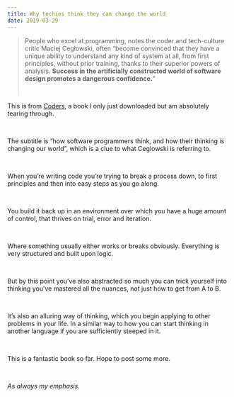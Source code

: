```yaml
---
title: Why techies think they can change the world
date: 2019-03-29
---
```


<!--kg-card-begin: html--><blockquote><p>People who excel at programming, notes the coder and tech-culture critic Maciej Cegłowski, often “become convinced that they have a unique ability to understand any kind of system at all, from first principles, without prior training, thanks to their superior powers of analysis. <strong>Success in the artificially constructed world of software design promotes a dangerous confidence.</strong>”</p><br>
</blockquote>
<p>This is from <a href="https://www.worldcat.org/title/coders-how-software-programmers-think-and-how-their-thinking-is-changing-our-world/oclc/1078434444&#038;referer=brief_results" target="_blank" rel="noopener noreferrer">Coders</a>, a book I only just downloaded but am absolutely tearing through.</p><br>
<p>The subtitle is &#8220;how software programmers think, and how their thinking is changing our world&#8221;, which is a clue to what Ceglowski is referring to.</p><br>
<p>When you&#8217;re writing code you&#8217;re trying to break a process down, to first principles and then into easy steps as you go along.</p><br>
<p>You build it back up in an environment over which you have a huge amount of control, that thrives on trial, error and iteration.</p><br>
<p>Where something usually either works or breaks obviously. Everything is very structured and built upon logic.</p><br>
<p>But by this point you&#8217;ve also abstracted so much you can trick yourself into thinking you&#8217;ve mastered all the nuances, not just how to get from A to B.</p><br>
<p>It&#8217;s also an alluring way of thinking, which you begin applying to other problems in your life. In a similar way to how you can start thinking in another language if you are sufficiently steeped in it.</p><br>
<p>This is a fantastic book so far. Hope to post some more.</p><br>
<p><em>As always my emphasis.</em></p><br>
<!--kg-card-end: html-->